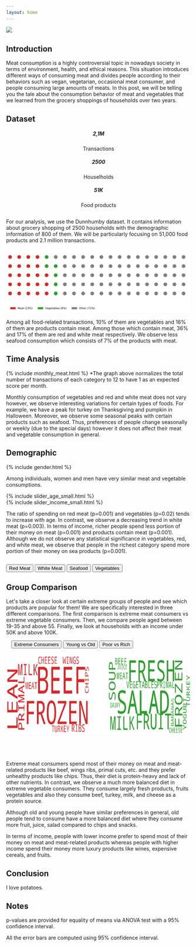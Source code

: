```yaml
---
layout: home
---
```


<img src="assets/meat_consumer.jpg" style="width:925px;height:373;">

## Introduction

Meat consumption is a highly controversial topic in nowadays society in terms of environment, health, and ethical reasons. This situation introduces different ways of consuming meat and divides people according to their behaviors such as vegan, vegetarian, occasional meat consumer, and people consuming large amounts of meats. In this post, we will be telling you the tale about the consumption behavior of meat and vegetables that we learned from the grocery shoppings of households over two years.

## Dataset
<section id="key_numbers_data" markdown="1">

<div class="card-deck" style="margin-bottom:2em;">
  <div class="card">
    <div class="card-body"  style="text-align: center;">
      <h5 class="card-title">2,1M</h5>
      <p class="card-text" style="text-align: center;">Transactions</p>
    </div>
  </div>
  <div class="card">
    <div class="card-body"  style="text-align: center;">
      <h5 class="card-title">2500</h5>
      <p class="card-text" style="text-align: center;">Houselholds</p>
    </div>
  </div>
  <div class="card">
    <div class="card-body"  style="text-align: center;">
      <h5 class="card-title">51K</h5>
      <p class="card-text" style="text-align: center;">Food products</p>
    </div>
  </div>
</div>

</section>

For our analysis, we use the Dunnhumby dataset. It contains information about grocery shopping of 2500 households with the demographic information of 800 of them. We will be particularly focusing on 51,000 food products and 2.1 million transactions.

![](/assets/waffle.svg)

Among all food-related transactions, 10% of them are vegetables and 16% of them are products contain meat. Among those which contain meat, 36% and 17% of them are red and white meat respectively. We observe less seafood consumption which consists of 7% of the products with meat.

## Time Analysis

{% include monthly_meat.html %}
*The graph above normalizes the total number of transactions of each category to 12 to have 1 as an expected score per month.

Monthly consumption of vegetables and red and white meat does not vary however, we observe interesting variations for certain types of foods. For example, we have a peak for turkey on Thanksgiving and pumpkin in Halloween. Moreover, we observe some seasonal peaks with certain products such as seafood. Thus, preferences of people change seasonally or weekly (due to the special days) however it does not affect their meat and vegetable consumption in general.

## Demographic

{% include gender.html %}

Among individuals, women  and men have very similar meat and vegetable consumptions.

<section id="sliders" markdown="1">
  <div class="container">
    <div class="row">
      <div class="col-sm">
        {% include slider_age_small.html %}
      </div>
      <div class="col-sm">
        {% include slider_income_small.html %}
      </div>
    </div>
  </div>
</section>

The ratio of spending on red meat (p=0.001) and vegetables (p=0.02) tends to increase with age. In contrast, we observe a decreasing trend in white meat (p=0.003). In terms of income, richer people spend less portion of their money on meat (p=0.001) and products contain meat (p=0.001). Although we do not observe any statistical significance in vegetables, red, and white meat, we observe that people in the richest category spend more portion of their money on sea products (p=0.001).

<div class="row">
  <div class="col-sm"></div>
  <div class="col-sm">
    <div class="btn-group" role="group" aria-label="Basic example" style="margin-top: 2em;">
      <button type="button" class="btn btn-outline-dark" onclick="redMeat()">Red Meat</button>
      <button type="button" class="btn btn-outline-dark" onclick="whiteMeat()">White Meat</button>
      <button type="button" class="btn btn-outline-dark" onclick="seafood()">Seafood</button>
      <button type="button" class="btn btn-outline-dark" onclick="vegetables()">Vegetables</button>
    </div>
  </div>
  <div class="col-sm"></div>
</div>

<script>
function redMeat(){
document.getElementById("wordCloud").src="assets/BM_vs_BV.png";
}
function whiteMeat(){
document.getElementById("wordCloud").src="assets/O_vs_Y.png";
}
function seafood(){
document.getElementById("wordCloud").src="assets/R_vs_P.png";
}
function vegetables(){
document.getElementById("wordCloud").src="assets/R_vs_P.png";
}
</script>

## Group Comparison

Let's take a closer look at certain extreme groups of people and see which products are popular for them! We are specifically interested in three different comparisons. The first comparison is extreme meat consumers vs extreme vegetable consumers. Then, we compare people aged between 19-35 and above 55. Finally, we look at households with an income under 50K and above 100K. 

<div class="row">
  <div class="col-sm"></div>
  <div class="col-sm">
    <div class="btn-group" role="group" aria-label="Basic example" style="margin: 1em;">
      <button type="button" class="btn btn-outline-dark" onclick="extreme()">Extreme Consumers</button>
      <button type="button" class="btn btn-outline-dark" onclick="youngOld()">Young vs Old</button>
      <button type="button" class="btn btn-outline-dark" onclick="poorRich()">Poor vs Rich</button>
    </div>
  </div>
  <div class="col-sm"></div>
</div>


<img id="wordCloud" src="assets/BM_vs_BV.png" style="width:925px;height:219px; margin-bottom:4em;">

<script>
function extreme(){
document.getElementById("wordCloud").src="assets/BM_vs_BV.png";
}
function youngOld(){
document.getElementById("wordCloud").src="assets/O_vs_Y.png";
}
function poorRich(){
document.getElementById("wordCloud").src="assets/R_vs_P.png";
}
</script>

Extreme meat consumers spend most of their money on meat and meat-related products like beef, wings ribs, primal cuts, etc. and they prefer unhealthy products like chips. Thus, their diet is protein-heavy and lack of other nutrients. In contrast, we observe a much more balanced diet in extreme vegetable consumers. They consume largely fresh products, fruits vegetables and also they consume beef, turkey, milk, and cheese as a protein source.

Although old and young people have similar preferences in general, old people tend to consume have a more balanced diet where they consume more fruit, juice, salad compared to chips and snacks.

In terms of income, people with lower income prefer to spend most of their money on meat and meat-related products whereas people with higher income spend their money more luxury products like wines, expensive cereals, and fruits.


## Conclusion

I love potatoes.

## Notes
p-values are provided for equality of means via ANOVA test with a 95% confidence interval. 

All the error bars are computed using 95% confidence interval. 

